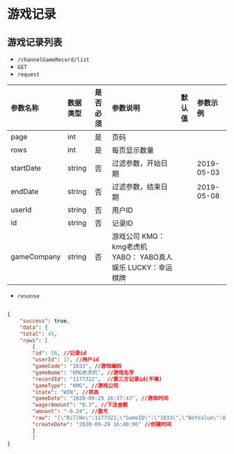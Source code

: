 # 游戏记录
## 游戏记录列表
- `/channelGameRecord/list`
- `GET`
- `request`

| 参数名称  | 数据类型 | 是否必须 | 参数说明                                                     | 默认值 | 参数示例   |
| :-------- | :------- | :------- | :----------------------------------------------------------- | :----- | :--------- |
| page      | int      | 是       | 页码                                                         |        |            |
| rows      | int      | 是       | 每页显示数量                                                 |        |            |
| startDate | string   | 否       | 过滤参数，开始日期                                           |        | 2019-05-03 |
| endDate   | string   | 否       | 过滤参数，结束日期                                           |        | 2019-05-08 |
| userId     | string   | 否       | 用户ID |        |            |
| id     | string   | 否       | 记录ID |        |            |
| gameCompany     | string   | 否       | 游戏公司 KMG： kmg老虎机  YABO：  YABO真人娱乐  LUCKY：幸运棋牌 |        |            |

- `resonse`
```json

{
    "success": true,
    "data": {
    "total": 45,
    "rows": [
        {
        "id": 56, //记录id
        "userId": 17, //用户id
        "gameCode": "1033", //游戏编码
        "gameName": "KMG老虎机", //游戏名字
        "recordId": "1177322",  //第三方记录id(不填)
        "gameType": "KMG", //游戏公司
        "state": "WIN", //状态
        "gameDate": "2020-09-29 16:37:43", //游戏时间
        "wagerAmount": "0.3", //下注金额
        "amount": "-0.24", //盈亏
        "raw": "{\"BillNo\":1177322,\"GameID\":\"1033\",\"BetValue\":0.3,\"NetAmount\":0.06,\"SettleTime\":\"2020-09-29 16:37:43\",\"AgentsCode\":\"CS0138\",\"Account\":\"kmggame17\",\"TicketStatus\":\"WIN\"}",	//原文(不填)
        "createDate": "2020-09-29 16:40:06" //创建时间
        }
        ]
}
    
```
